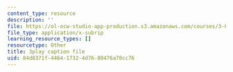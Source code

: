 ```yaml
---
content_type: resource
description: ''
file: https://ol-ocw-studio-app-production.s3.amazonaws.com/courses/3-091sc-introduction-to-solid-state-chemistry-fall-2010/84d8371f446417324d7680476a70cc76_FYJJHMLv9oM.srt
file_type: application/x-subrip
learning_resource_types: []
resourcetype: Other
title: 3play caption file
uid: 84d8371f-4464-1732-4d76-80476a70cc76
---
```

